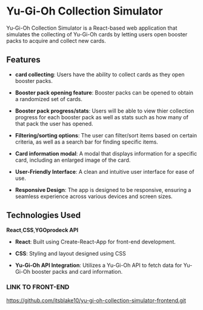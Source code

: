 # Yu-Gi-Oh Collection Simulator

Yu-Gi-Oh Collection Simulator is a React-based web application that simulates the collecting of Yu-Gi-Oh cards by letting users open booster packs to acquire and collect new cards.

## Features

- **card collecting**:
  Users have the ability to collect cards as they open booster packs.

- **Booster pack opening feature**:
  Booster packs can be opened to obtain a randomized set of cards.

- **Booster pack progress/stats**:
  Users will be able to view thier collection progress for each booster pack as well as stats such as how many of that pack the user has opened.

- **Filtering/sorting options**:
  The user can filter/sort items based on certain criteria, as well as a search bar for finding specific items.

- **Card information modal**:
  A modal that displays information for a specific card, including an enlarged image of the card.

- **User-Friendly Interface**:
  A clean and intuitive user interface for ease of use.

- **Responsive Design**:
  The app is designed to be responsive, ensuring a seamless experience across various devices and screen sizes.

## Technologies Used

**React**,**CSS**,**YGOprodeck API**

- **React**: Built using Create-React-App for front-end development.

- **CSS**: Styling and layout designed using CSS

- **Yu-Gi-Oh API Integration**: Utilizes a Yu-Gi-Oh API to fetch data for Yu-Gi-Oh booster packs and card information.

### LINK TO FRONT-END

https://github.com/itsblake10/yu-gi-oh-collection-simulator-frontend.git

<!-- ### LINK TO BACKEND -->
